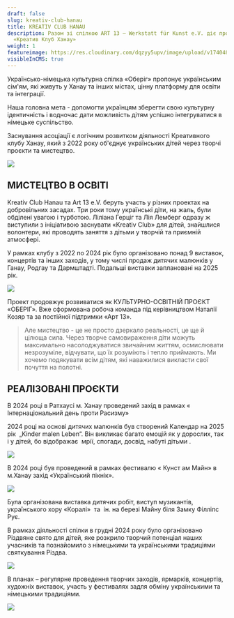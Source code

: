 ```yaml
---
draft: false
slug: kreativ-club-hanau
title: KREATIV CLUB HANAU
description: Разом зі спілкою ART 13 – Werkstatt für Kunst e.V. діє проєкт
  «Креатив Клуб Ханау»
weight: 1
featureimage: https://res.cloudinary.com/dqzyy5upv/image/upload/v1740483968/IMG_0642_ga4rmk.jpg
visibleInCMS: true
---
```

Українсько-німецька культурна спілка «Оберіг» пропонує українським сім'ям, які живуть у Ханау та інших містах, цінну платформу для освіти та інтеграції.

Наша головна мета - допомогти українцям зберегти свою культурну ідентичність і водночас дати можливість дітям успішно інтегруватися в німецьке суспільство.

Заснування асоціації є логічним розвитком діяльності Креативного клубу Ханау, який з 2022 року об'єднує українських дітей через творчі проєкти та мистецтво.

![](https://res.cloudinary.com/dqzyy5upv/image/upload/v1740483950/img4_%D0%BA%D0%BE%D0%BF%D0%B8%D1%8F_nqlgaa.jpg)

## МИСТЕЦТВО В ОСВІТІ

Kreativ Club Hanau та Art 13 e.V. беруть участь у різних проектах на добровільних засадах. Три роки тому українські діти, на жаль, були обділені увагою і турботою. Ліліана Герціг та Лія Лемберг одразу ж виступили з ініціативою заснувати «Kreativ Club» для дітей, знайшлися волонтери, які проводять заняття з дітьми у творчій та приємній атмосфері. 

У рамках клубу з 2022 по 2024 рік було організовано понад 9 виставок, концертів та інших заходів, у тому числі продаж дитячих малюнків у Ганау, Родгау та Дармштадті. Подальші виставки заплановані на 2025 рік.

![](https://res.cloudinary.com/dqzyy5upv/image/upload/v1740485378/photo_2024-11-22_09-19-24_bc8xna.jpg)

Проект продовжує розвиватися як КУЛЬТУРНО-ОСВІТНІЙ ПРОЄКТ «ОБЕРІГ». Вже сформована робоча команда під керівництвом Наталії Козяр та за постійної підтримки «Арт 13».

> Але мистецтво - це не просто дзеркало реальності, це ще й цілюща сила. Через творче самовираження діти можуть максимально насолоджуватися звичайним життям, осмислювати незрозуміле, відчувати, що їх розуміють і тепло приймають. Ми хочемо подякувати всім дітям, які наважилися викласти свої почуття на полотні.

## РЕАЛІЗОВАНІ ПРОЄКТИ

В 2024 році в Ратхаусі м. Ханау проведений захід в рамках « Інтернаціональний
день проти Расизму»

2024 році на основі дитячих малюнків був створений Календар на 2025 рік  „Kinder malen Leben“. Він викликає багато емоцій як у дорослих, так і у дітей, бо відображає  мрії, спогади, досвід, набуті дітьми .

![](https://res.cloudinary.com/dqzyy5upv/image/upload/v1740485456/photo_2025-01-13_10-42-58_zfuqmb.jpg)

В 2024 році був проведений в рамках фестивалю « Кунст ам Майн» в м.Ханау захід «Український пікнік». 

![](https://res.cloudinary.com/dqzyy5upv/image/upload/v1740483950/img1_%D0%BA%D0%BE%D0%BF%D0%B8%D1%8F_glx6tc.jpg)

Була організована виставка дитячих робіт, виступ музикантів, українського хору
«Коралі»  та  ін. на березі Майну біля Замку Філліпс Рує.

В рамках діяльності спілки в грудні 2024 року було організовано Різдвяне свято
для дітей, яке розкрило творчий потенціал наших учасників та познайомило з
німецькими та українськими традиціями святкування Різдва.

![](https://res.cloudinary.com/dqzyy5upv/image/upload/v1740485202/photo_2025-02-09_15-41-13_sga8np.jpg)

В планах – регулярне проведення творчих заходів, ярмарків, концертів,
художніх виставок, участь у фестивалях задля обміну українськими та німецькими
традиціями.

![](https://res.cloudinary.com/dqzyy5upv/image/upload/v1740484882/20250221_152457_xo41ub.jpg)
